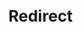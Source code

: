 ﻿---
layout: src/layouts/Redirect.astro
title: Redirect
redirect: /docs/releases/guided-failures
pubDate:  2023-01-01
navSearch: false
navSitemap: false
navMenu: false
---
